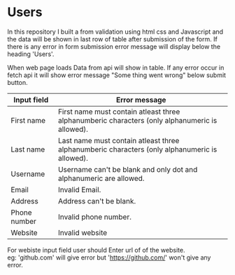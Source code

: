 
# Users

In this repository I built a from validation using html css and Javascript and the data will be shown in last row of table after submission of the form. If there is any error in form submission error message will display below the heading 'Users'.

When web page loads Data from api will show in table. If any error occur in fetch api it will show error message "Some thing went wrong" below submit button.

|Input field  |Error message  |
|-------------|---------------|
|First name   |First name must contain atleast three alphanumberic characters (only alphanumeric is   allowed).|
|Last name    |Last name must contain atleast three alphanumberic characters (only alphanumeric is allowed).|
|Username     |Username can't be blank and only dot and alphanumeric are allowed.|
|Email        |Invalid Email.|
|Address      |Address can't be blank.|
|Phone number |Invalid phone number.|
|Website      |Invalid website|


For webiste input field user should Enter url of of the website.<br />
eg: 'github.com' will give error but 'https://github.com/' won't give any error. 
